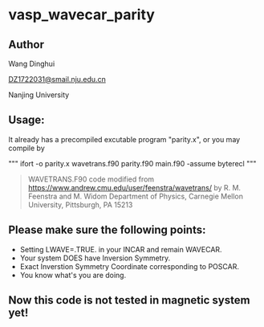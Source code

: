 # vasp_wavecar_parity

## Author

 Wang Dinghui
 
 DZ1722031@smail.nju.edu.cn
 
 Nanjing University

## Usage:

It already has a precompiled excutable program "parity.x", or you may compile by

"""
ifort -o parity.x wavetrans.f90 parity.f90 main.f90 -assume byterecl
"""

 > WAVETRANS.F90 code modified from https://www.andrew.cmu.edu/user/feenstra/wavetrans/  by R. M. Feenstra and M. Widom Department of Physics, Carnegie Mellon University, Pittsburgh, PA 15213

## Please make sure the following points:
- Setting LWAVE=.TRUE. in your INCAR and remain WAVECAR.
- Your system DOES have Inversion Symmetry.
- Exact Inverstion Symmetry Coordinate corresponding to POSCAR.
- You know what's you are doing.

## Now this code is not tested in magnetic system yet!
